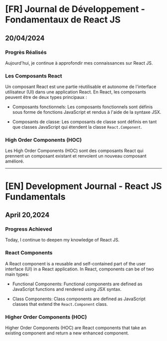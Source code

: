 # [FR] Journal de Développement - Fondamentaux de React JS

## 20/04/2024

### Progrès Réalisés

Aujourd'hui, je continue à approfondir mes connaissances sur React JS.

### Les Composants React

Un composant React est une partie réutilisable et autonome de l'interface utilisateur (UI) dans une application React. En React, les composants peuvent être de deux types principaux :

- Composants fonctionnels: Les composants fonctionnels sont définis sous forme de fonctions JavaScript et rendus à l'aide de la syntaxe JSX.

- Composants de classe: Les composants de classe sont définis en tant que classes JavaScript qui étendent la classe `React.Component`.

### High Order Components (HOC)

Les High Order Components (HOC) sont des composants React qui prennent un composant existant et renvoient un nouveau composant amélioré.

---

# [EN] Development Journal - React JS Fundamentals

## April 20,2024

### Progress Achieved

Today, I continue to deepen my knowledge of React JS.

### React Components

A React component is a reusable and self-contained part of the user interface (UI) in a React application. In React, components can be of two main types:

- Functional Components: Functional components are defined as JavaScript functions and rendered using JSX syntax.

- Class Components: Class components are defined as JavaScript classes that extend the `React.Component` class.

### Higher Order Components (HOC)

Higher Order Components (HOC) are React components that take an existing component and return a new enhanced component.
